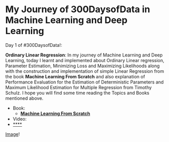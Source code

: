 # My Journey of 300DaysofData in Machine Learning and Deep Learning

Day 1 of #300DaysofData!:

**Ordinary Linear Regression**:
In my journey of Machine Learning and Deep Learning, today I learnt and implemented about Ordinary Linear regression, Parameter Estimation, Minimizing Loss and Maximizing Likelihoods along with the construction and implementation of simple Linear Regression from the book **Machine Learning From Scratch**  and also explanation of Performance Evaluation for the Estimation of Deterministic Parameters and Maximum Likelihood  Estimation for Multiple Regression from Timothy Schulz. I hope you will find some time reading the Topics and Books mentioned above.
- Book:
  - [**Machine Learning From Scratch**](https://dafriedman97.github.io/mlbook/content/introduction.html)
 - Video:
  - [****](https://www.youtube.com/playlist?list=PLXo-ki9WzLdjOFbvGz_TXCk7syaJ_2seq)

[Image]()!
